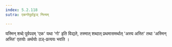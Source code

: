 ```yaml
---
index: 5.2.118
sutra: एकगोपूर्वाट्ठञ् नित्यम्

---
```

यस्मिन् शब्दे पूर्वपदम् 'एक' यथा 'गो' इति विद्यते, तस्मात् शब्दात् प्रथमासमर्थात् 'अस्य अस्ति' तथा 'अस्मिन् अस्ति' एतयोः अर्थयोः ठञ्-प्रत्ययः भवति । 
